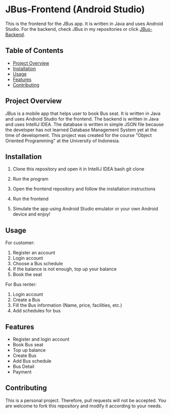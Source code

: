 # JBus-Frontend (Android Studio)

This is the frontend for the JBus app. It is written in Java and uses Android Studio. For the backend, check JBus in my repositories or click [JBus-Backend](https://github.com/NadhiefIlmi/JBus).

## Table of Contents

- [Project Overview](#project-overview)
- [Installation](#installation)
- [Usage](#usage)
- [Features](#features)
- [Contributing](#contributing)

## Project Overview

JBus is a mobile app that helps user to book Bus seat. It is written in Java and uses Android Studio for the frontend. The backend is written in Java and uses IntelliJ IDEA. The database is written in simple JSON file because the developer has not learned Database Management System yet at the time of development. This project was created for the course "Object Oriented Programming" at the University of Indonesia.

## Installation

1. Clone this repository and open it in IntelliJ IDEA
bash
git clone

2. Run the program
3. Open the frontend repository and follow the installation instructions
4. Run the frontend
5. Simulate the app using Android Studio emulator or your own Android device and enjoy!

## Usage

For customer:
1. Register an account
2. Login account
3. Choose a Bus schedule
4. If the balance is not enough, top up your balance
5. Book the seat

For Bus renter:
1. Login account
2. Create a Bus
3. Fill the Bus information (Name, price, facilities, etc.)
4. Add schedules for bus

## Features

- Register and login account
- Book Bus seat
- Top up balance
- Create Bus
- Add Bus schedule
- Bus Detail
- Payment 

## Contributing

This is a personal project. Therefore, pull requests will not be accepted. You are welcome to fork this repository and modify it according to your needs.
